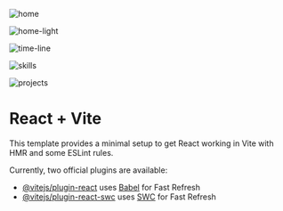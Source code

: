 ![home](https://github.com/soheb-funtune/portfolio/assets/97585425/80c3f3d6-71df-4d23-a4d5-172187e893cf)

![home-light](https://github.com/soheb-funtune/portfolio/assets/97585425/c00f689d-2631-4704-94c8-841f91392fa8)

![time-line](https://github.com/soheb-funtune/portfolio/assets/97585425/fb9f3057-9b26-43b1-a233-176f71375ae9)

![skills](https://github.com/soheb-funtune/portfolio/assets/97585425/a9ab6878-780c-4b0b-953b-cf632eed7077)

![projects](https://github.com/soheb-funtune/portfolio/assets/97585425/165803aa-4c65-496e-b376-3b62d6289187)

# React + Vite

This template provides a minimal setup to get React working in Vite with HMR and some ESLint rules.

Currently, two official plugins are available:

- [@vitejs/plugin-react](https://github.com/vitejs/vite-plugin-react/blob/main/packages/plugin-react/README.md) uses [Babel](https://babeljs.io/) for Fast Refresh
- [@vitejs/plugin-react-swc](https://github.com/vitejs/vite-plugin-react-swc) uses [SWC](https://swc.rs/) for Fast Refresh


